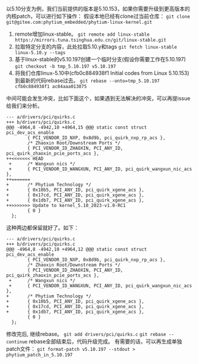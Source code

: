 以5.10分支为例，我们当前提供的版本是5.10.153，如果你需要升级到更高版本的内核patch，可以进行如下操作：
假设本地已经有clone过当前仓库：
  `git clone git@gitee.com:phytium_embedded/phytium-linux-kernel.git`

1. remote增加linux-stable。
`git remote add linux-stable https://mirrors.tuna.tsinghua.edu.cn/git/linux-stable.git`
2. 拉取特定分支的内容，此处拉取5.10.y和tags
`git fetch linux-stable linux-5.10.y --tags`
3. 基于linux-stable的v5.10.197创建一个临时分支(假设你需要工作在5.10.197)
`git checkout -b tmp_5.10.197 v5.10.197`
4. 将我们仓库linux-5.10中(cfb0c884938f1 Initial codes from Linux 5.10.153)到最新的代码rebase过去。
`git rebase --onto=tmp_5.10.197 cfb0c884938f1 ac84aaa013075`

中间可能会发生冲突，比如下面这个，如果遇到无法解决的冲突，可以再提issue给我们来分析。

```
--- a/drivers/pci/quirks.c
+++ b/drivers/pci/quirks.c
@@@ -4964,8 -4942,10 +4964,15 @@@ static const struct pci_dev_acs_enable
        { PCI_VENDOR_ID_NXP, 0x8d9b, pci_quirk_nxp_rp_acs },
        /* Zhaoxin Root/Downstream Ports */
        { PCI_VENDOR_ID_ZHAOXIN, PCI_ANY_ID, pci_quirk_zhaoxin_pcie_ports_acs },
++<<<<<<< HEAD
 +      /* Wangxun nics */
 +      { PCI_VENDOR_ID_WANGXUN, PCI_ANY_ID, pci_quirk_wangxun_nic_acs },
++=======
+       /* Phytium Technology */
+       { 0x10b5, PCI_ANY_ID, pci_quirk_xgene_acs },
+       { 0x17cd, PCI_ANY_ID, pci_quirk_xgene_acs },
+       { 0x1db7, PCI_ANY_ID, pci_quirk_xgene_acs },
++>>>>>>> Update to kernel_5.10_2023-v1.0-RC1
        { 0 }
  };
```
这种两边都保留就好了。如下：

```
--- a/drivers/pci/quirks.c
+++ b/drivers/pci/quirks.c
@@@ -4964,8 -4942,10 +4964,12 @@@ static const struct pci_dev_acs_enable
        { PCI_VENDOR_ID_NXP, 0x8d9b, pci_quirk_nxp_rp_acs },
        /* Zhaoxin Root/Downstream Ports */
        { PCI_VENDOR_ID_ZHAOXIN, PCI_ANY_ID, pci_quirk_zhaoxin_pcie_ports_acs },
 +      /* Wangxun nics */
 +      { PCI_VENDOR_ID_WANGXUN, PCI_ANY_ID, pci_quirk_wangxun_nic_acs },
+       /* Phytium Technology */
+       { 0x10b5, PCI_ANY_ID, pci_quirk_xgene_acs },
+       { 0x17cd, PCI_ANY_ID, pci_quirk_xgene_acs },
+       { 0x1db7, PCI_ANY_ID, pci_quirk_xgene_acs },
        { 0 }
  };
```
修改完后, 继续rebase。
`git add drivers/pci/quirks.c`
`git rebase --continue`
rebase全部结束后，代码升级完成。
有需要的话，可以再生成单独patch文件：
`git format-patch v5.10.197 --stdout > phytium_patch_in_5.10.197`
